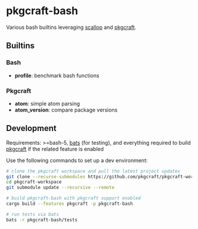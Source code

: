 # pkgcraft-bash

Various bash builtins leveraging [scallop](https://github.com/pkgcraft/scallop)
and [pkgcraft](https://github.com/pkgcraft/pkgcraft).

## Builtins

### Bash

- **profile**: benchmark bash functions

### Pkgcraft

- **atom**: simple atom parsing
- **atom_version**: compare package versions

## Development

Requirements: >=bash-5, [bats](https://github.com/bats-core/bats-core) (for
testing), and everything required to build
[pkgcraft](https://github.com/pkgcraft/pkgcraft) if the related feature is
enabled

Use the following commands to set up a dev environment:

```bash
# clone the pkgcraft workspace and pull the latest project updates
git clone --recurse-submodules https://github.com/pkgcraft/pkgcraft-workspace.git
cd pkgcraft-workspace
git submodule update --recursive --remote

# build pkgcraft-bash with pkgcraft support enabled
cargo build --features pkgcraft -p pkgcraft-bash

# run tests via bats
bats -r pkgcraft-bash/tests
```
